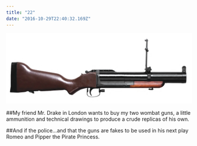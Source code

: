```yaml
---
title: "22"
date: "2016-10-29T22:40:32.169Z"
---
```

![Kittens playing](./M79_Grenade_Launcher.jpg)

##My friend Mr. Drake in London wants to buy my two wombat guns, a little ammunition and technical drawings to produce a crude replicas of his own.

##And if the police...and that the guns are fakes to be used in his next play Romeo and Pipper the Pirate Princess.